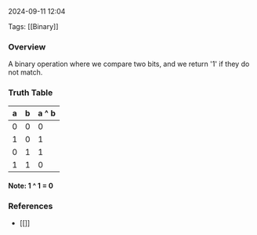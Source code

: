 
2024-09-11 12:04

Tags: [[Binary]]

### Overview
A binary operation where we compare two bits, and we return '1' if they do not match.

### Truth Table
| a | b | a ^ b |
| --------------- | --------------- | --------------- |
| 0 | 0 | 0 |
| 1 | 0 | 1 |
| 0 | 1 | 1 |
| 1 | 1 | 0 |

#### Note: 1 ^ 1 = 0 

### References
- [[]]

